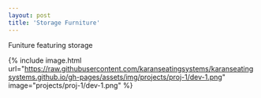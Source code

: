```yaml
---
layout: post
title: 'Storage Furniture'
---
```

Funiture featuring storage

{% include image.html url="https://raw.githubusercontent.com/karanseatingsystems/karanseatingsystems.github.io/gh-pages/assets/img/projects/proj-1/dev-1.png" image="projects/proj-1/dev-1.png" %}


